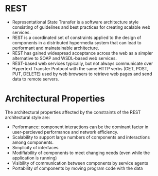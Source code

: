 # REST
- Representational State Transfer is a software architecture style consisting of guidelines and best practices for creating scalable web services.
- REST is a coordinated set of constraints applied to the design of components in a distributed hypermedia system that can lead to performant and mainatainable architecture.
- REST has gained widespread acceptance across the web as a simpler alternative to SOAP and WSDL-based web services.
- REST-based web services typically, but not always communicate over Hypertext Transfer Protocol with the same HTTP verbs (GET, POST, PUT, DELETE) used by web browsers to retrieve web pages and send data to remote servers.

# Architectural Properties
The architectural properties affected by the constraints of the REST architectural style are:
- Performance: component interactions can be the dominant factor in user-percieved performance and network efficiency.
- Scalability to support large numbers of components and interactions among components.
- Simplicity of interfaces
- Modifiability of components to meet changing needs (even while the application is running)
- Visibility of communication between components by service agents
- Portability of components by moving program code with the data
